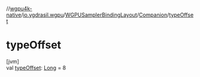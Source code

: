 //[wgpu4k-native](../../../../index.md)/[io.ygdrasil.wgpu](../../index.md)/[WGPUSamplerBindingLayout](../index.md)/[Companion](index.md)/[typeOffset](type-offset.md)

# typeOffset

[jvm]\
val [typeOffset](type-offset.md): [Long](https://kotlinlang.org/api/core/kotlin-stdlib/kotlin/-long/index.html) = 8